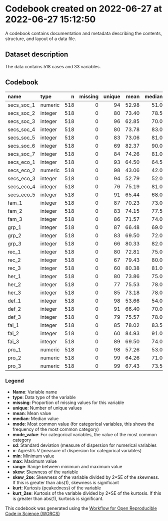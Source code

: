 Codebook created on 2022-06-27 at 2022-06-27 15:12:50
================

A codebook contains documentation and metadata describing the contents,
structure, and layout of a data file.

## Dataset description

The data contains 518 cases and 33 variables.

## Codebook

<table>
<thead>
<tr>
<th style="text-align:left;">
name
</th>
<th style="text-align:left;">
type
</th>
<th style="text-align:right;">
n
</th>
<th style="text-align:right;">
missing
</th>
<th style="text-align:right;">
unique
</th>
<th style="text-align:right;">
mean
</th>
<th style="text-align:right;">
median
</th>
<th style="text-align:right;">
mode
</th>
<th style="text-align:right;">
sd
</th>
<th style="text-align:right;">
min
</th>
<th style="text-align:right;">
max
</th>
<th style="text-align:right;">
range
</th>
<th style="text-align:right;">
skew
</th>
<th style="text-align:right;">
skew_2se
</th>
<th style="text-align:right;">
kurt
</th>
<th style="text-align:right;">
kurt_2se
</th>
</tr>
</thead>
<tbody>
<tr>
<td style="text-align:left;">
secs_soc_1
</td>
<td style="text-align:left;">
numeric
</td>
<td style="text-align:right;">
518
</td>
<td style="text-align:right;">
0
</td>
<td style="text-align:right;">
94
</td>
<td style="text-align:right;">
52.98
</td>
<td style="text-align:right;">
51.0
</td>
<td style="text-align:right;">
51.0
</td>
<td style="text-align:right;">
32.84
</td>
<td style="text-align:right;">
1
</td>
<td style="text-align:right;">
101
</td>
<td style="text-align:right;">
100
</td>
<td style="text-align:right;">
0.04
</td>
<td style="text-align:right;">
0.18
</td>
<td style="text-align:right;">
-1.24
</td>
<td style="text-align:right;">
-2.88
</td>
</tr>
<tr>
<td style="text-align:left;">
secs_soc_2
</td>
<td style="text-align:left;">
integer
</td>
<td style="text-align:right;">
518
</td>
<td style="text-align:right;">
0
</td>
<td style="text-align:right;">
80
</td>
<td style="text-align:right;">
73.40
</td>
<td style="text-align:right;">
78.5
</td>
<td style="text-align:right;">
78.5
</td>
<td style="text-align:right;">
23.48
</td>
<td style="text-align:right;">
0
</td>
<td style="text-align:right;">
100
</td>
<td style="text-align:right;">
100
</td>
<td style="text-align:right;">
-0.95
</td>
<td style="text-align:right;">
-4.41
</td>
<td style="text-align:right;">
0.59
</td>
<td style="text-align:right;">
1.38
</td>
</tr>
<tr>
<td style="text-align:left;">
secs_soc_3
</td>
<td style="text-align:left;">
integer
</td>
<td style="text-align:right;">
518
</td>
<td style="text-align:right;">
0
</td>
<td style="text-align:right;">
96
</td>
<td style="text-align:right;">
62.85
</td>
<td style="text-align:right;">
70.0
</td>
<td style="text-align:right;">
70.0
</td>
<td style="text-align:right;">
32.27
</td>
<td style="text-align:right;">
0
</td>
<td style="text-align:right;">
100
</td>
<td style="text-align:right;">
100
</td>
<td style="text-align:right;">
-0.62
</td>
<td style="text-align:right;">
-2.90
</td>
<td style="text-align:right;">
-0.83
</td>
<td style="text-align:right;">
-1.94
</td>
</tr>
<tr>
<td style="text-align:left;">
secs_soc_4
</td>
<td style="text-align:left;">
integer
</td>
<td style="text-align:right;">
518
</td>
<td style="text-align:right;">
0
</td>
<td style="text-align:right;">
80
</td>
<td style="text-align:right;">
73.78
</td>
<td style="text-align:right;">
83.0
</td>
<td style="text-align:right;">
83.0
</td>
<td style="text-align:right;">
27.64
</td>
<td style="text-align:right;">
0
</td>
<td style="text-align:right;">
100
</td>
<td style="text-align:right;">
100
</td>
<td style="text-align:right;">
-1.03
</td>
<td style="text-align:right;">
-4.81
</td>
<td style="text-align:right;">
0.18
</td>
<td style="text-align:right;">
0.42
</td>
</tr>
<tr>
<td style="text-align:left;">
secs_soc_5
</td>
<td style="text-align:left;">
integer
</td>
<td style="text-align:right;">
518
</td>
<td style="text-align:right;">
0
</td>
<td style="text-align:right;">
83
</td>
<td style="text-align:right;">
73.06
</td>
<td style="text-align:right;">
81.0
</td>
<td style="text-align:right;">
81.0
</td>
<td style="text-align:right;">
26.38
</td>
<td style="text-align:right;">
0
</td>
<td style="text-align:right;">
100
</td>
<td style="text-align:right;">
100
</td>
<td style="text-align:right;">
-1.05
</td>
<td style="text-align:right;">
-4.90
</td>
<td style="text-align:right;">
0.39
</td>
<td style="text-align:right;">
0.90
</td>
</tr>
<tr>
<td style="text-align:left;">
secs_soc_6
</td>
<td style="text-align:left;">
integer
</td>
<td style="text-align:right;">
518
</td>
<td style="text-align:right;">
0
</td>
<td style="text-align:right;">
69
</td>
<td style="text-align:right;">
82.37
</td>
<td style="text-align:right;">
90.0
</td>
<td style="text-align:right;">
90.0
</td>
<td style="text-align:right;">
20.26
</td>
<td style="text-align:right;">
0
</td>
<td style="text-align:right;">
100
</td>
<td style="text-align:right;">
100
</td>
<td style="text-align:right;">
-1.58
</td>
<td style="text-align:right;">
-7.36
</td>
<td style="text-align:right;">
2.76
</td>
<td style="text-align:right;">
6.45
</td>
</tr>
<tr>
<td style="text-align:left;">
secs_soc_7
</td>
<td style="text-align:left;">
integer
</td>
<td style="text-align:right;">
518
</td>
<td style="text-align:right;">
0
</td>
<td style="text-align:right;">
84
</td>
<td style="text-align:right;">
74.26
</td>
<td style="text-align:right;">
81.0
</td>
<td style="text-align:right;">
81.0
</td>
<td style="text-align:right;">
25.21
</td>
<td style="text-align:right;">
0
</td>
<td style="text-align:right;">
100
</td>
<td style="text-align:right;">
100
</td>
<td style="text-align:right;">
-1.07
</td>
<td style="text-align:right;">
-4.97
</td>
<td style="text-align:right;">
0.62
</td>
<td style="text-align:right;">
1.45
</td>
</tr>
<tr>
<td style="text-align:left;">
secs_eco_1
</td>
<td style="text-align:left;">
integer
</td>
<td style="text-align:right;">
518
</td>
<td style="text-align:right;">
0
</td>
<td style="text-align:right;">
93
</td>
<td style="text-align:right;">
64.50
</td>
<td style="text-align:right;">
64.5
</td>
<td style="text-align:right;">
64.5
</td>
<td style="text-align:right;">
25.26
</td>
<td style="text-align:right;">
0
</td>
<td style="text-align:right;">
100
</td>
<td style="text-align:right;">
100
</td>
<td style="text-align:right;">
-0.45
</td>
<td style="text-align:right;">
-2.10
</td>
<td style="text-align:right;">
-0.34
</td>
<td style="text-align:right;">
-0.79
</td>
</tr>
<tr>
<td style="text-align:left;">
secs_eco_2
</td>
<td style="text-align:left;">
numeric
</td>
<td style="text-align:right;">
518
</td>
<td style="text-align:right;">
0
</td>
<td style="text-align:right;">
98
</td>
<td style="text-align:right;">
43.06
</td>
<td style="text-align:right;">
42.0
</td>
<td style="text-align:right;">
42.0
</td>
<td style="text-align:right;">
27.60
</td>
<td style="text-align:right;">
1
</td>
<td style="text-align:right;">
101
</td>
<td style="text-align:right;">
100
</td>
<td style="text-align:right;">
0.42
</td>
<td style="text-align:right;">
1.97
</td>
<td style="text-align:right;">
-0.61
</td>
<td style="text-align:right;">
-1.43
</td>
</tr>
<tr>
<td style="text-align:left;">
secs_eco_3
</td>
<td style="text-align:left;">
integer
</td>
<td style="text-align:right;">
518
</td>
<td style="text-align:right;">
0
</td>
<td style="text-align:right;">
94
</td>
<td style="text-align:right;">
52.79
</td>
<td style="text-align:right;">
52.0
</td>
<td style="text-align:right;">
52.0
</td>
<td style="text-align:right;">
33.71
</td>
<td style="text-align:right;">
0
</td>
<td style="text-align:right;">
100
</td>
<td style="text-align:right;">
100
</td>
<td style="text-align:right;">
-0.09
</td>
<td style="text-align:right;">
-0.43
</td>
<td style="text-align:right;">
-1.32
</td>
<td style="text-align:right;">
-3.08
</td>
</tr>
<tr>
<td style="text-align:left;">
secs_eco_4
</td>
<td style="text-align:left;">
integer
</td>
<td style="text-align:right;">
518
</td>
<td style="text-align:right;">
0
</td>
<td style="text-align:right;">
76
</td>
<td style="text-align:right;">
75.19
</td>
<td style="text-align:right;">
81.0
</td>
<td style="text-align:right;">
81.0
</td>
<td style="text-align:right;">
21.34
</td>
<td style="text-align:right;">
0
</td>
<td style="text-align:right;">
100
</td>
<td style="text-align:right;">
100
</td>
<td style="text-align:right;">
-0.82
</td>
<td style="text-align:right;">
-3.80
</td>
<td style="text-align:right;">
0.26
</td>
<td style="text-align:right;">
0.61
</td>
</tr>
<tr>
<td style="text-align:left;">
secs_eco_5
</td>
<td style="text-align:left;">
integer
</td>
<td style="text-align:right;">
518
</td>
<td style="text-align:right;">
0
</td>
<td style="text-align:right;">
91
</td>
<td style="text-align:right;">
65.44
</td>
<td style="text-align:right;">
68.0
</td>
<td style="text-align:right;">
68.0
</td>
<td style="text-align:right;">
22.54
</td>
<td style="text-align:right;">
0
</td>
<td style="text-align:right;">
100
</td>
<td style="text-align:right;">
100
</td>
<td style="text-align:right;">
-0.60
</td>
<td style="text-align:right;">
-2.81
</td>
<td style="text-align:right;">
0.22
</td>
<td style="text-align:right;">
0.52
</td>
</tr>
<tr>
<td style="text-align:left;">
fam_1
</td>
<td style="text-align:left;">
integer
</td>
<td style="text-align:right;">
518
</td>
<td style="text-align:right;">
0
</td>
<td style="text-align:right;">
87
</td>
<td style="text-align:right;">
70.23
</td>
<td style="text-align:right;">
73.0
</td>
<td style="text-align:right;">
73.0
</td>
<td style="text-align:right;">
23.56
</td>
<td style="text-align:right;">
0
</td>
<td style="text-align:right;">
100
</td>
<td style="text-align:right;">
100
</td>
<td style="text-align:right;">
-0.78
</td>
<td style="text-align:right;">
-3.61
</td>
<td style="text-align:right;">
0.22
</td>
<td style="text-align:right;">
0.51
</td>
</tr>
<tr>
<td style="text-align:left;">
fam_2
</td>
<td style="text-align:left;">
integer
</td>
<td style="text-align:right;">
518
</td>
<td style="text-align:right;">
0
</td>
<td style="text-align:right;">
83
</td>
<td style="text-align:right;">
74.15
</td>
<td style="text-align:right;">
77.5
</td>
<td style="text-align:right;">
77.5
</td>
<td style="text-align:right;">
23.99
</td>
<td style="text-align:right;">
0
</td>
<td style="text-align:right;">
100
</td>
<td style="text-align:right;">
100
</td>
<td style="text-align:right;">
-0.97
</td>
<td style="text-align:right;">
-4.52
</td>
<td style="text-align:right;">
0.57
</td>
<td style="text-align:right;">
1.32
</td>
</tr>
<tr>
<td style="text-align:left;">
fam_3
</td>
<td style="text-align:left;">
integer
</td>
<td style="text-align:right;">
518
</td>
<td style="text-align:right;">
0
</td>
<td style="text-align:right;">
86
</td>
<td style="text-align:right;">
71.57
</td>
<td style="text-align:right;">
74.0
</td>
<td style="text-align:right;">
74.0
</td>
<td style="text-align:right;">
23.63
</td>
<td style="text-align:right;">
0
</td>
<td style="text-align:right;">
100
</td>
<td style="text-align:right;">
100
</td>
<td style="text-align:right;">
-0.84
</td>
<td style="text-align:right;">
-3.92
</td>
<td style="text-align:right;">
0.33
</td>
<td style="text-align:right;">
0.76
</td>
</tr>
<tr>
<td style="text-align:left;">
grp_1
</td>
<td style="text-align:left;">
integer
</td>
<td style="text-align:right;">
518
</td>
<td style="text-align:right;">
0
</td>
<td style="text-align:right;">
87
</td>
<td style="text-align:right;">
66.48
</td>
<td style="text-align:right;">
69.0
</td>
<td style="text-align:right;">
69.0
</td>
<td style="text-align:right;">
22.44
</td>
<td style="text-align:right;">
0
</td>
<td style="text-align:right;">
100
</td>
<td style="text-align:right;">
100
</td>
<td style="text-align:right;">
-0.70
</td>
<td style="text-align:right;">
-3.24
</td>
<td style="text-align:right;">
0.43
</td>
<td style="text-align:right;">
1.00
</td>
</tr>
<tr>
<td style="text-align:left;">
grp_2
</td>
<td style="text-align:left;">
integer
</td>
<td style="text-align:right;">
518
</td>
<td style="text-align:right;">
0
</td>
<td style="text-align:right;">
83
</td>
<td style="text-align:right;">
69.50
</td>
<td style="text-align:right;">
72.0
</td>
<td style="text-align:right;">
72.0
</td>
<td style="text-align:right;">
21.55
</td>
<td style="text-align:right;">
0
</td>
<td style="text-align:right;">
100
</td>
<td style="text-align:right;">
100
</td>
<td style="text-align:right;">
-0.72
</td>
<td style="text-align:right;">
-3.36
</td>
<td style="text-align:right;">
0.56
</td>
<td style="text-align:right;">
1.31
</td>
</tr>
<tr>
<td style="text-align:left;">
grp_3
</td>
<td style="text-align:left;">
integer
</td>
<td style="text-align:right;">
518
</td>
<td style="text-align:right;">
0
</td>
<td style="text-align:right;">
66
</td>
<td style="text-align:right;">
80.33
</td>
<td style="text-align:right;">
82.0
</td>
<td style="text-align:right;">
82.0
</td>
<td style="text-align:right;">
17.60
</td>
<td style="text-align:right;">
0
</td>
<td style="text-align:right;">
100
</td>
<td style="text-align:right;">
100
</td>
<td style="text-align:right;">
-1.24
</td>
<td style="text-align:right;">
-5.79
</td>
<td style="text-align:right;">
2.48
</td>
<td style="text-align:right;">
5.78
</td>
</tr>
<tr>
<td style="text-align:left;">
rec_1
</td>
<td style="text-align:left;">
integer
</td>
<td style="text-align:right;">
518
</td>
<td style="text-align:right;">
0
</td>
<td style="text-align:right;">
80
</td>
<td style="text-align:right;">
72.81
</td>
<td style="text-align:right;">
75.0
</td>
<td style="text-align:right;">
75.0
</td>
<td style="text-align:right;">
20.71
</td>
<td style="text-align:right;">
0
</td>
<td style="text-align:right;">
100
</td>
<td style="text-align:right;">
100
</td>
<td style="text-align:right;">
-0.84
</td>
<td style="text-align:right;">
-3.91
</td>
<td style="text-align:right;">
0.76
</td>
<td style="text-align:right;">
1.78
</td>
</tr>
<tr>
<td style="text-align:left;">
rec_2
</td>
<td style="text-align:left;">
integer
</td>
<td style="text-align:right;">
518
</td>
<td style="text-align:right;">
0
</td>
<td style="text-align:right;">
67
</td>
<td style="text-align:right;">
79.43
</td>
<td style="text-align:right;">
80.0
</td>
<td style="text-align:right;">
80.0
</td>
<td style="text-align:right;">
17.50
</td>
<td style="text-align:right;">
2
</td>
<td style="text-align:right;">
100
</td>
<td style="text-align:right;">
98
</td>
<td style="text-align:right;">
-0.88
</td>
<td style="text-align:right;">
-4.10
</td>
<td style="text-align:right;">
0.84
</td>
<td style="text-align:right;">
1.97
</td>
</tr>
<tr>
<td style="text-align:left;">
rec_3
</td>
<td style="text-align:left;">
integer
</td>
<td style="text-align:right;">
518
</td>
<td style="text-align:right;">
0
</td>
<td style="text-align:right;">
60
</td>
<td style="text-align:right;">
80.38
</td>
<td style="text-align:right;">
81.0
</td>
<td style="text-align:right;">
81.0
</td>
<td style="text-align:right;">
16.41
</td>
<td style="text-align:right;">
0
</td>
<td style="text-align:right;">
100
</td>
<td style="text-align:right;">
100
</td>
<td style="text-align:right;">
-1.03
</td>
<td style="text-align:right;">
-4.80
</td>
<td style="text-align:right;">
1.84
</td>
<td style="text-align:right;">
4.28
</td>
</tr>
<tr>
<td style="text-align:left;">
her_1
</td>
<td style="text-align:left;">
integer
</td>
<td style="text-align:right;">
518
</td>
<td style="text-align:right;">
0
</td>
<td style="text-align:right;">
80
</td>
<td style="text-align:right;">
73.86
</td>
<td style="text-align:right;">
75.0
</td>
<td style="text-align:right;">
75.0
</td>
<td style="text-align:right;">
19.08
</td>
<td style="text-align:right;">
0
</td>
<td style="text-align:right;">
100
</td>
<td style="text-align:right;">
100
</td>
<td style="text-align:right;">
-0.77
</td>
<td style="text-align:right;">
-3.61
</td>
<td style="text-align:right;">
0.76
</td>
<td style="text-align:right;">
1.78
</td>
</tr>
<tr>
<td style="text-align:left;">
her_2
</td>
<td style="text-align:left;">
integer
</td>
<td style="text-align:right;">
518
</td>
<td style="text-align:right;">
0
</td>
<td style="text-align:right;">
77
</td>
<td style="text-align:right;">
75.53
</td>
<td style="text-align:right;">
78.0
</td>
<td style="text-align:right;">
78.0
</td>
<td style="text-align:right;">
20.57
</td>
<td style="text-align:right;">
0
</td>
<td style="text-align:right;">
100
</td>
<td style="text-align:right;">
100
</td>
<td style="text-align:right;">
-0.97
</td>
<td style="text-align:right;">
-4.53
</td>
<td style="text-align:right;">
1.16
</td>
<td style="text-align:right;">
2.72
</td>
</tr>
<tr>
<td style="text-align:left;">
her_3
</td>
<td style="text-align:left;">
integer
</td>
<td style="text-align:right;">
518
</td>
<td style="text-align:right;">
0
</td>
<td style="text-align:right;">
85
</td>
<td style="text-align:right;">
73.18
</td>
<td style="text-align:right;">
78.0
</td>
<td style="text-align:right;">
78.0
</td>
<td style="text-align:right;">
24.92
</td>
<td style="text-align:right;">
0
</td>
<td style="text-align:right;">
100
</td>
<td style="text-align:right;">
100
</td>
<td style="text-align:right;">
-1.10
</td>
<td style="text-align:right;">
-5.11
</td>
<td style="text-align:right;">
0.80
</td>
<td style="text-align:right;">
1.87
</td>
</tr>
<tr>
<td style="text-align:left;">
def_1
</td>
<td style="text-align:left;">
integer
</td>
<td style="text-align:right;">
518
</td>
<td style="text-align:right;">
0
</td>
<td style="text-align:right;">
98
</td>
<td style="text-align:right;">
53.66
</td>
<td style="text-align:right;">
54.0
</td>
<td style="text-align:right;">
54.0
</td>
<td style="text-align:right;">
25.62
</td>
<td style="text-align:right;">
0
</td>
<td style="text-align:right;">
100
</td>
<td style="text-align:right;">
100
</td>
<td style="text-align:right;">
-0.26
</td>
<td style="text-align:right;">
-1.22
</td>
<td style="text-align:right;">
-0.55
</td>
<td style="text-align:right;">
-1.29
</td>
</tr>
<tr>
<td style="text-align:left;">
def_2
</td>
<td style="text-align:left;">
integer
</td>
<td style="text-align:right;">
518
</td>
<td style="text-align:right;">
0
</td>
<td style="text-align:right;">
91
</td>
<td style="text-align:right;">
66.40
</td>
<td style="text-align:right;">
70.0
</td>
<td style="text-align:right;">
70.0
</td>
<td style="text-align:right;">
26.04
</td>
<td style="text-align:right;">
0
</td>
<td style="text-align:right;">
100
</td>
<td style="text-align:right;">
100
</td>
<td style="text-align:right;">
-0.75
</td>
<td style="text-align:right;">
-3.49
</td>
<td style="text-align:right;">
0.03
</td>
<td style="text-align:right;">
0.07
</td>
</tr>
<tr>
<td style="text-align:left;">
def_3
</td>
<td style="text-align:left;">
integer
</td>
<td style="text-align:right;">
518
</td>
<td style="text-align:right;">
0
</td>
<td style="text-align:right;">
79
</td>
<td style="text-align:right;">
75.57
</td>
<td style="text-align:right;">
78.0
</td>
<td style="text-align:right;">
78.0
</td>
<td style="text-align:right;">
21.31
</td>
<td style="text-align:right;">
0
</td>
<td style="text-align:right;">
100
</td>
<td style="text-align:right;">
100
</td>
<td style="text-align:right;">
-0.90
</td>
<td style="text-align:right;">
-4.17
</td>
<td style="text-align:right;">
0.62
</td>
<td style="text-align:right;">
1.44
</td>
</tr>
<tr>
<td style="text-align:left;">
fai_1
</td>
<td style="text-align:left;">
integer
</td>
<td style="text-align:right;">
518
</td>
<td style="text-align:right;">
0
</td>
<td style="text-align:right;">
85
</td>
<td style="text-align:right;">
78.02
</td>
<td style="text-align:right;">
83.5
</td>
<td style="text-align:right;">
83.5
</td>
<td style="text-align:right;">
22.43
</td>
<td style="text-align:right;">
0
</td>
<td style="text-align:right;">
100
</td>
<td style="text-align:right;">
100
</td>
<td style="text-align:right;">
-1.24
</td>
<td style="text-align:right;">
-5.78
</td>
<td style="text-align:right;">
1.36
</td>
<td style="text-align:right;">
3.17
</td>
</tr>
<tr>
<td style="text-align:left;">
fai_2
</td>
<td style="text-align:left;">
integer
</td>
<td style="text-align:right;">
518
</td>
<td style="text-align:right;">
0
</td>
<td style="text-align:right;">
60
</td>
<td style="text-align:right;">
84.93
</td>
<td style="text-align:right;">
91.0
</td>
<td style="text-align:right;">
91.0
</td>
<td style="text-align:right;">
16.96
</td>
<td style="text-align:right;">
0
</td>
<td style="text-align:right;">
100
</td>
<td style="text-align:right;">
100
</td>
<td style="text-align:right;">
-1.53
</td>
<td style="text-align:right;">
-7.14
</td>
<td style="text-align:right;">
3.22
</td>
<td style="text-align:right;">
7.51
</td>
</tr>
<tr>
<td style="text-align:left;">
fai_3
</td>
<td style="text-align:left;">
integer
</td>
<td style="text-align:right;">
518
</td>
<td style="text-align:right;">
0
</td>
<td style="text-align:right;">
89
</td>
<td style="text-align:right;">
69.50
</td>
<td style="text-align:right;">
74.0
</td>
<td style="text-align:right;">
74.0
</td>
<td style="text-align:right;">
25.88
</td>
<td style="text-align:right;">
0
</td>
<td style="text-align:right;">
100
</td>
<td style="text-align:right;">
100
</td>
<td style="text-align:right;">
-0.87
</td>
<td style="text-align:right;">
-4.07
</td>
<td style="text-align:right;">
0.17
</td>
<td style="text-align:right;">
0.39
</td>
</tr>
<tr>
<td style="text-align:left;">
pro_1
</td>
<td style="text-align:left;">
numeric
</td>
<td style="text-align:right;">
518
</td>
<td style="text-align:right;">
0
</td>
<td style="text-align:right;">
98
</td>
<td style="text-align:right;">
57.26
</td>
<td style="text-align:right;">
53.0
</td>
<td style="text-align:right;">
53.0
</td>
<td style="text-align:right;">
29.48
</td>
<td style="text-align:right;">
1
</td>
<td style="text-align:right;">
101
</td>
<td style="text-align:right;">
100
</td>
<td style="text-align:right;">
-0.10
</td>
<td style="text-align:right;">
-0.46
</td>
<td style="text-align:right;">
-1.16
</td>
<td style="text-align:right;">
-2.70
</td>
</tr>
<tr>
<td style="text-align:left;">
pro_2
</td>
<td style="text-align:left;">
numeric
</td>
<td style="text-align:right;">
518
</td>
<td style="text-align:right;">
0
</td>
<td style="text-align:right;">
99
</td>
<td style="text-align:right;">
64.26
</td>
<td style="text-align:right;">
71.0
</td>
<td style="text-align:right;">
71.0
</td>
<td style="text-align:right;">
28.85
</td>
<td style="text-align:right;">
1
</td>
<td style="text-align:right;">
101
</td>
<td style="text-align:right;">
100
</td>
<td style="text-align:right;">
-0.46
</td>
<td style="text-align:right;">
-2.14
</td>
<td style="text-align:right;">
-0.92
</td>
<td style="text-align:right;">
-2.15
</td>
</tr>
<tr>
<td style="text-align:left;">
pro_3
</td>
<td style="text-align:left;">
numeric
</td>
<td style="text-align:right;">
518
</td>
<td style="text-align:right;">
0
</td>
<td style="text-align:right;">
99
</td>
<td style="text-align:right;">
67.43
</td>
<td style="text-align:right;">
73.5
</td>
<td style="text-align:right;">
73.5
</td>
<td style="text-align:right;">
29.77
</td>
<td style="text-align:right;">
1
</td>
<td style="text-align:right;">
101
</td>
<td style="text-align:right;">
100
</td>
<td style="text-align:right;">
-0.62
</td>
<td style="text-align:right;">
-2.89
</td>
<td style="text-align:right;">
-0.89
</td>
<td style="text-align:right;">
-2.08
</td>
</tr>
</tbody>
</table>

### Legend

-   **Name**: Variable name
-   **type**: Data type of the variable
-   **missing**: Proportion of missing values for this variable
-   **unique**: Number of unique values
-   **mean**: Mean value
-   **median**: Median value
-   **mode**: Most common value (for categorical variables, this shows
    the frequency of the most common category)
-   **mode_value**: For categorical variables, the value of the most
    common category
-   **sd**: Standard deviation (measure of dispersion for numerical
    variables
-   **v**: Agresti’s V (measure of dispersion for categorical variables)
-   **min**: Minimum value
-   **max**: Maximum value
-   **range**: Range between minimum and maximum value
-   **skew**: Skewness of the variable
-   **skew_2se**: Skewness of the variable divided by 2\*SE of the
    skewness. If this is greater than abs(1), skewness is significant
-   **kurt**: Kurtosis (peakedness) of the variable
-   **kurt_2se**: Kurtosis of the variable divided by 2\*SE of the
    kurtosis. If this is greater than abs(1), kurtosis is significant.

This codebook was generated using the [Workflow for Open Reproducible
Code in Science (WORCS)](https://osf.io/zcvbs/)
